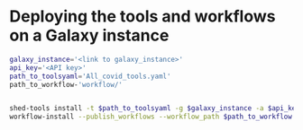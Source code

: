 # Deploying the tools and workflows on a Galaxy instance



```sh
galaxy_instance='<link to galaxy_instance>'
api_key='<API key>'
path_to_toolsyaml='All_covid_tools.yaml'
path_to_workflow-'workflow/'


shed-tools install -t $path_to_toolsyaml -g $galaxy_instance -a $api_key
workflow-install --publish_workflows --workflow_path $path_to_workflow -g $galaxy_instance -a $api_key
```
